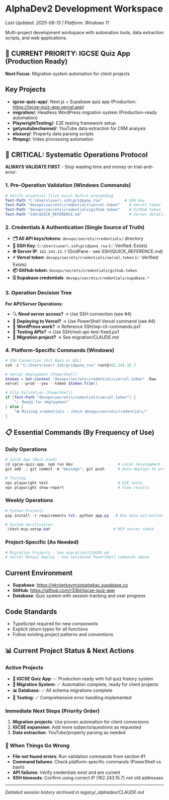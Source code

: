# AlphaDev2 Development Workspace
*Last Updated: 2025-08-13 | Platform: Windows 11*

Multi-project development workspace with automation tools, data extraction scripts, and web applications.

## 🎯 CURRENT PRIORITY: IGCSE Quiz App (Production Ready)
**Next Focus**: Migration system automation for client projects

## Key Projects
- **igcse-quiz-app/**: Next.js + Supabase quiz app (Production: https://igcse-quiz-app.vercel.app)
- **migration/**: Headless WordPress migration system (Production-ready automation)
- **PlaywrightTesting/**: E2E testing framework setup
- **getyoutubechannel/**: YouTube data extraction for CRM analysis  
- **eluxury/**: Property data parsing scripts
- **ffmpeg/**: Video processing automation

## 🚨 CRITICAL: Systematic Operations Protocol

**ALWAYS VALIDATE FIRST** - Stop wasting time and money on trial-and-error:

### 1. Pre-Operation Validation (Windows Commands)
```powershell
# Verify essential files exist before proceeding
Test-Path "C:\Users\user\.ssh\gridpane_rsa"          # SSH key
Test-Path "devops\secrets\credentials\vercel.token"    # Vercel token  
Test-Path "devops\secrets\credentials\github.token"    # GitHub token
Test-Path "SSH\QUICK_REFERENCE.md"                     # Server details
```

### 2. Credentials & Authentication (Single Source of Truth)
- **🗂️ All API keys/tokens**: `devops/secrets/credentials/` directory
- **🔑 SSH Key**: `C:\Users\user\.ssh\gridpane_rsa` (✅ Verified: Exists)
- **🌐 Server IP**: `162.243.15.7` (GridPane - see SSH/QUICK_REFERENCE.md)
- **⚡ Vercel token**: `devops/secrets/credentials/vercel.token` (✅ Verified: Exists)
- **📦 GitHub token**: `devops/secrets/credentials/github.token` 
- **🗄️ Supabase credentials**: `devops/secrets/credentials/supabase.*`

### 3. Operation Decision Tree
**For API/Server Operations:**
- 🔍 **Need server access?** → Use SSH connection (see #4)
- 🚀 **Deploying to Vercel?** → Use PowerShell Vercel command (see #4)  
- 🔧 **WordPress work?** → Reference SSH/wp-cli-commands.ps1
- 🧪 **Testing APIs?** → Use SSH/rest-api-test-fixed.ps1
- 📁 **Migration project?** → See migration/CLAUDE.md

### 4. Platform-Specific Commands (Windows)
```powershell
# SSH Connection (Git Bash or WSL)
ssh -i "C:/Users/user/.ssh/gridpane_rsa" root@162.243.15.7

# Vercel Deployment (PowerShell)
$token = Get-Content "devops\secrets\credentials\vercel.token" -Raw
vercel --prod --yes --token $token.Trim()

# File Validation (PowerShell)
if (Test-Path "devops\secrets\credentials\vercel.token") { 
    "✅ Ready for deployment" 
} else { 
    "❌ Missing credentials - check devops/secrets/credentials/" 
}
```

## 📋 Essential Commands (By Frequency of Use)

### Daily Operations
```powershell
# IGCSE App (Most Used)
cd igcse-quiz-app; npm run dev                    # Local development
git add .; git commit -m "message"; git push      # Auto-deploys to production

# Testing
npx playwright test                               # E2E tests
npx playwright show-report                        # View results
```

### Weekly Operations  
```powershell
# Python Projects
pip install -r requirements.txt; python app.py   # Run data extraction

# System Verification
.\test-mcp-setup.bat                            # MCP server check
```

### Project-Specific (As Needed)
```powershell
# Migration Projects - See migration/CLAUDE.md
# Vercel Manual Deploy - Use validated PowerShell commands above
```

## Current Environment
- **Supabase**: https://nkcjwrksvmjzqsatwkac.supabase.co
- **GitHub**: https://github.com/r33bt/igcse-quiz-app
- **Database**: Quiz system with session tracking and user progress

## Code Standards
- TypeScript required for new components
- Explicit return types for all functions
- Follow existing project patterns and conventions

## 📊 Current Project Status & Next Actions

### Active Projects
- **🎯 IGCSE Quiz App**: ✅ Production ready with full quiz history system
- **🔧 Migration System**: ✅ Automation complete, ready for client projects
- **📊 Database**: ✅ All schema migrations complete
- **🧪 Testing**: ✅ Comprehensive error handling implemented

### Immediate Next Steps (Priority Order)
1. **Migration projects**: Use proven automation for client conversions
2. **IGCSE expansion**: Add more subjects/questions as requested
3. **Data extraction**: YouTube/property parsing as needed

### 🚨 When Things Go Wrong
- **File not found errors**: Run validation commands from section #1
- **Command failures**: Check platform-specific commands (PowerShell vs bash)
- **API failures**: Verify credentials exist and are current
- **SSH timeouts**: Confirm using correct IP (162.243.15.7) not old addresses

---
*Detailed session history archived in legacy/_alphadev/CLAUDE.md*
